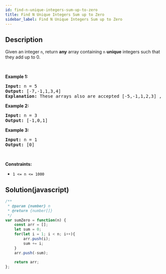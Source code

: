 ```yaml
---
id: find-n-unique-integers-sum-up-to-zero
title: Find N Unique Integers Sum up to Zero
sidebar_label: Find N Unique Integers Sum up to Zero
---
```

## Description
<div class="description">
<p>Given an integer <code>n</code>, return <strong>any</strong> array containing <code>n</code> <strong>unique</strong>&nbsp;integers such that they add up to 0.</p>

<p>&nbsp;</p>
<p><strong>Example 1:</strong></p>

<pre>
<strong>Input:</strong> n = 5
<strong>Output:</strong> [-7,-1,1,3,4]
<strong>Explanation:</strong> These arrays also are accepted [-5,-1,1,2,3] , [-3,-1,2,-2,4].
</pre>

<p><strong>Example 2:</strong></p>

<pre>
<strong>Input:</strong> n = 3
<strong>Output:</strong> [-1,0,1]
</pre>

<p><strong>Example 3:</strong></p>

<pre>
<strong>Input:</strong> n = 1
<strong>Output:</strong> [0]
</pre>

<p>&nbsp;</p>
<p><strong>Constraints:</strong></p>

<ul>
	<li><code>1 &lt;= n &lt;= 1000</code></li>
</ul>
</div>

## Solution(javascript)
```javascript
/**
 * @param {number} n
 * @return {number[]}
 */
var sumZero = function(n) {
    const arr = [];
    let sum = 0;
    for(let i = 1; i < n; i++){
        arr.push(i);
        sum += i;
    }
    arr.push(-sum);
    
    return arr;
};
```